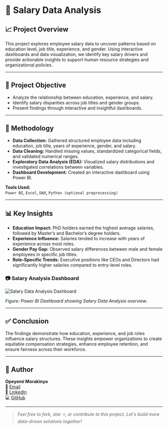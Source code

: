 # 💼 Salary Data Analysis

## 📈 Project Overview

This project explores employee salary data to uncover patterns based on education level, job title, experience, and gender. Using interactive dashboards and data visualization, we identify key salary drivers and provide actionable insights to support human resource strategies and organizational policies.

---

## 🎯 Project Objective

- Analyze the relationship between education, experience, and salary.
- Identify salary disparities across job titles and gender groups.
- Present findings through interactive and insightful dashboards.

---

## 🧠 Methodology

- **Data Collection:** Gathered structured employee data including education, job title, years of experience, gender, and salary.
- **Data Cleaning:** Handled missing values, standardized categorical fields, and validated numerical ranges.
- **Exploratory Data Analysis (EDA):** Visualized salary distributions and investigated correlations between variables.
- **Dashboard Development:** Created an interactive dashboard using Power BI.

**Tools Used:**  
`Power BI`, `Excel`, `DAX`, `Python (optional preprocessing)`

---

## 📊 Key Insights

- **Education Impact:** PhD holders earned the highest average salaries, followed by Master’s and Bachelor’s degree holders.
- **Experience Influence:** Salaries tended to increase with years of experience across most roles.
- **Gender Pay Gap:** Observed salary differences between male and female employees in specific job titles.
- **Role-Specific Trends:** Executive positions like CEOs and Directors had significantly higher salaries compared to entry-level roles.

### 📷 Salary Analysis Dashboard

![Salary Data Analysis Dashboard](visuals/Salary_Data_Analysis_Dashboard.JPG)

*Figure: Power BI Dashboard showing Salary Data Analysis overview.*

---

## ✅ Conclusion

The findings demonstrate how education, experience, and job roles influence salary structures. These insights empower organizations to create equitable compensation strategies, enhance employee retention, and ensure fairness across their workforce.

---

## 👤 Author

**Opeyemi Morakinyo**  
📧 [Email](mailto:yemigunju0@gmail.com)  
🔗 [LinkedIn](https://linkedin.com/in/opeyemimorakinyo)  
💻 [GitHub](https://github.com/yemigunju)

---

> *Feel free to fork, star ⭐, or contribute to this project. Let's build more data-driven solutions together!*


